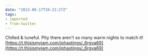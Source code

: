 ```yaml
---
date: "2013-09-17T20:23:27Z"
tags:
- imported
- from-twitter
---
```

Chilled &amp; tuneful. Pity there aren't so many warm nights to match it\! [https://t.thisismyjam.com/jphastings/_6rgva69](https://t.thisismyjam.com/jphastings/_6rgva69)

